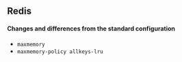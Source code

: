 ## Redis
#### Changes and differences from the standard configuration
* `maxmemory`
* `maxmemory-policy allkeys-lru`